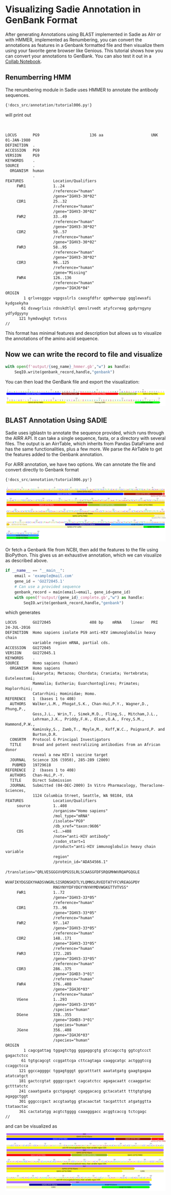 # Visualizing Sadie Annotation in GenBank Format

After generating Annotations using BLAST implemented in Sadie as AIrr or with HMMER, implemented as Renumbering, you can convert the annotations as features in a Genbank formatted file and then visualize them using your favorite gene browser like Genious. This tutorial shows how you can convert your annotations to GenBank. You can also test it out in a [Collab Notebook](https://colab.research.google.com/github/kipkurui/sadie/blob/genbank_notebook/notebooks/airr_c/GenBank_Annotation.ipynb). 

## Renumberring HMM
The renumbering module in Sadie uses HMMER to annotate the antibody sequences.  

```Python
{!docs_src/annotation/tutorial006.py!}
```

will print out

```


LOCUS       PG9                      136 aa                     UNK 01-JAN-1980
DEFINITION  .
ACCESSION   PG9
VERSION     PG9
KEYWORDS    .
SOURCE      .
  ORGANISM  human
            .
FEATURES             Location/Qualifiers
     FWR1            1..24
                     /reference="human"
                     /gene="IGHV3-30*02"
     CDR1            25..32
                     /reference="human"
                     /gene="IGHV3-30*02"
     FWR2            33..49
                     /reference="human"
                     /gene="IGHV3-30*02"
     CDR2            50..57
                     /reference="human"
                     /gene="IGHV3-30*02"
     FWR3            58..95
                     /reference="human"
                     /gene="IGHV3-30*02"
     CDR3            96..125
                     /reference="human"
                     /gene="Missing"
     FWR4            126..136
                     /reference="human"
                     /gene="IGHJ6*04"
ORIGIN
        1 qrlvesgggv vqpgsslrls caasgfdfsr qgmhwvrqap gqglewvafi kydgsekyha
       61 dsvwgrlsis rdnskdtlyl qmnslrvedt atyfcvreag gpdyrngyny ydfydgyyny
      121 hymdvwgkgt tvtvss
//

```
This format has minimal features and description but allows us to visualize the annotations of the amino acid sequence. 

## Now we can write the record to file and visualize
```python
with open(f'output/{seg_name}_hmmer.gb',"w") as handle:
    SeqIO.write(genbank_record,handle,"genbank")
```

You can then load the GenBank file and export the visualization:

![HMMER](docs_src/annotation/HMMER_Sadie_Annotation.png)

## BLAST Annotation Using SADIE
Sadie uses igblastn to annotate the sequence provided, which runs through the AIRR API. It can take a single sequence, fasta, or a directory with several files. The output is an AirrTable, which inherits from Pandas DataFrame and has the same functionalities, plus a few more. We parse the AirTable to get the features added to the Genbank annotation. 


For AIRR annotation, we have two options. We can annotate the file  and convert directly to Genbank format
```Python
{!docs_src/annotation/tutorial006.py!}
```

![HMMER](docs_src/annotation/AIRR_Annotation_incomplete.png)

Or fetch a Genbank file from NCBI, then add the features to the file using BioPython. This gives us an exhaustive annotation, which we can visualize as described above. 



```Python
if __name__ == "__main__":
    email = 'example@mail.com'
    gene_id = 'GU272045.1'
    # Can use a provided sequence
    genbank_record = main(email=email, gene_id=gene_id)
    with open(f'output/{gene_id}_complete.gb',"w") as handle:
        SeqIO.write(genbank_record,handle,"genbank")
```
which generates 

```
LOCUS       GU272045                 408 bp    mRNA    linear   PRI 24-JUL-2016
DEFINITION  Homo sapiens isolate PG9 anti-HIV immunoglobulin heavy chain
            variable region mRNA, partial cds.
ACCESSION   GU272045
VERSION     GU272045.1
KEYWORDS    .
SOURCE      Homo sapiens (human)
  ORGANISM  Homo sapiens
            Eukaryota; Metazoa; Chordata; Craniata; Vertebrata; Euteleostomi;
            Mammalia; Eutheria; Euarchontoglires; Primates; Haplorrhini;
            Catarrhini; Hominidae; Homo.
REFERENCE   1  (bases 1 to 408)
  AUTHORS   Walker,L.M., Phogat,S.K., Chan-Hui,P.Y., Wagner,D., Phung,P.,
            Goss,J.L., Wrin,T., Simek,M.D., Fling,S., Mitcham,J.L.,
            Lehrman,J.K., Priddy,F.H., Olsen,O.A., Frey,S.M., Hammond,P.W.,
            Kaminsky,S., Zamb,T., Moyle,M., Koff,W.C., Poignard,P. and
            Burton,D.R.
  CONSRTM   Protocol G Principal Investigators
  TITLE     Broad and potent neutralizing antibodies from an African donor
            reveal a new HIV-1 vaccine target
  JOURNAL   Science 326 (5950), 285-289 (2009)
   PUBMED   19729618
REFERENCE   2  (bases 1 to 408)
  AUTHORS   Chan-Hui,P.-Y.
  TITLE     Direct Submission
  JOURNAL   Submitted (04-DEC-2009) In Vitro Pharmacology, Theraclone-Sciences,
            1124 Columbia Street, Seattle, WA 98104, USA
FEATURES             Location/Qualifiers
     source          1..408
                     /organism="Homo sapiens"
                     /mol_type="mRNA"
                     /isolate="PG9"
                     /db_xref="taxon:9606"
     CDS             <1..>408
                     /note="anti-HIV antibody"
                     /codon_start=1
                     /product="anti-HIV immunoglobulin heavy chain variable
                     region"
                     /protein_id="ADA54566.1"
                     /translation="QRLVESGGGVVQPGSSLRLSCAASGFDFSRQGMHWVRQAPGQGLE
                     WVAFIKYDGSEKYHADSVWGRLSISRDNSKDTLYLQMNSLRVEDTATYFCVREAGGPDY
                     RNGYNYYDFYDGYYNYHYMDVWGKGTTVTVSS"
     FWR1            1..72
                     /gene="IGHV3-33*05"
                     /reference="human"
     CDR1            73..96
                     /gene="IGHV3-33*05"
                     /reference="human"
     FWR2            97..147
                     /gene="IGHV3-33*05"
                     /reference="human"
     CDR2            148..171
                     /gene="IGHV3-33*05"
                     /reference="human"
     FWR3            172..285
                     /gene="IGHV3-33*05"
                     /reference="human"
     CDR3            286..375
                     /gene="IGHD3-3*01"
                     /reference="human"
     FWR4            376..408
                     /gene="IGHJ6*03"
                     /reference="human"
     VGene           1..293
                     /gene="IGHV3-33*05"
                     /species="human"
     DGene           328..355
                     /gene="IGHD3-3*01"
                     /species="human"
     JGene           356..408
                     /gene="IGHJ6*03"
                     /species="human"
ORIGIN
        1 cagcgattag tggagtctgg gggaggcgtg gtccagcctg ggtcgtccct gagactctcc
       61 tgtgcagcgt ccggattcga cttcagtaga caaggcatgc actgggtccg ccaggctcca
      121 ggccaggggc tggagtgggt ggcatttatt aaatatgatg gaagtgagaa atatcatgct
      181 gactccgtat ggggccgact cagcatctcc agagacaatt ccaaggatac gctttatctc
      241 caaatgaata gcctgagagt cgaggacacg gctacatatt tttgtgtgag agaggctggt
      301 gggcccgact accgtaatgg gtacaactat tacgatttct atgatggtta ttataactac
      361 cactatatgg acgtctgggg caaagggacc acggtcaccg tctcgagc
//

```

and can be visualized as 

![HMMER](docs_src/annotation/AIRR_Annotation.png)

